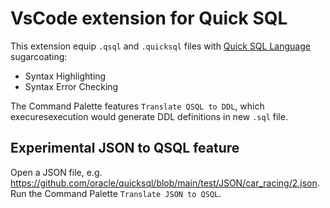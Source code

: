 # VsCode extension for Quick SQL

This extension equip `.qsql` and `.quicksql` files with 
[Quick SQL Language](https://github.com/oracle/quicksql/blob/main/doc/user/quick-sql-grammar.md) sugarcoating:
   - Syntax Highlighting
   - Syntax Error Checking

The Command Palette features `Translate QSQL to DDL`, which execuresexecution would generate 
DDL definitions in new `.sql` file.

## Experimental JSON to QSQL feature

Open a JSON file, e.g. https://github.com/oracle/quicksql/blob/main/test/JSON/car_racing/2.json. 
Run the Command Palette `Translate JSON to QSQL`.